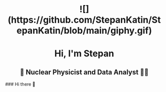 <h1 align="center">![](https://github.com/StepanKatin/StepanKatin/blob/main/giphy.gif)

<h1 align="center"> Hi, I'm Stepan </h1>
<h2 align="center"> &#128301; Nuclear Physicist and Data Analyst &#128105;&#8205;&#128187;  </h2>
### Hi there 👋

<!--
**StepanKatin/StepanKatin** is a ✨ _special_ ✨ repository because its `README.md` (this file) appears on your GitHub profile.

Here are some ideas to get you started:

- 🔭 I’m currently working on ...
- 🌱 I’m currently learning ...
- 👯 I’m looking to collaborate on ...
- 🤔 I’m looking for help with ...
- 💬 Ask me about ...
- 📫 How to reach me: ...
- 😄 Pronouns: ...
- ⚡ Fun fact: ...
-->

